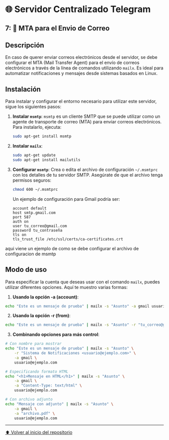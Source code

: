 # 🌐 Servidor Centralizado Telegram

## 7: 📧 MTA para el Envio de Correo

## Descripción

En caso de querer enviar correos electrónicos desde el servidor, se debe configurar el MTA (Mail Transfer Agent) para el envío de correos electrónicos a través de la línea de comandos utilizando `mailx`. Es ideal para automatizar notificaciones y mensajes desde sistemas basados en Linux.

## Instalación

Para instalar y configurar el entorno necesario para utilizar este servidor, sigue los siguientes pasos:


1. **Instalar `msmtp`**:
   `msmtp` es un cliente SMTP que se puede utilizar como un agente de transporte de correo (MTA) para enviar correos electrónicos. Para instalarlo, ejecuta:
   ```bash
   sudo apt-get install msmtp
   ```


2. **Instalar `mailx`**:
   ```bash
   sudo apt-get update
   sudo apt-get install mailutils
   ```

3. **Configurar `msmtp`**:
   Crea o edita el archivo de configuración `~/.msmtprc` con los detalles de tu servidor SMTP. Asegúrate de que el archivo tenga permisos seguros:
   ```bash
   chmod 600 ~/.msmtprc
   ```

   Un ejemplo de configuración para Gmail podría ser:
   ```plaintext
   account default
   host smtp.gmail.com
   port 587
   auth on
   user tu_correo@gmail.com
   password tu_contraseña
   tls on
   tls_trust_file /etc/ssl/certs/ca-certificates.crt
   ```

aqui viene un ejemplo de como se debe configurar el archivo de configuracion de msmtp

## Modo de uso

Para especificar la cuenta que deseas usar con el comando `mailx`, puedes utilizar diferentes opciones. Aquí te muestro varias formas:

1. **Usando la opción -a (account)**:
```bash
echo "Este es un mensaje de prueba" | mailx -s "Asunto" -a gmail usuario@ejemplo.com
```

2. **Usando la opción -r (from)**:
```bash
echo "Este es un mensaje de prueba" | mailx -s "Asunto" -r "tu_correo@gmail.com" usuario@ejemplo.com
```

3. **Combinando opciones para más control**:
```bash
# Con nombre para mostrar
echo "Este es un mensaje de prueba" | mailx -s "Asunto" \
    -r "Sistema de Notificaciones <usuario@ejemplo.com>" \
    -a gmail \
    usuario@ejemplo.com

# Especificando formato HTML
echo "<h1>Mensaje en HTML</h1>" | mailx -s "Asunto" \
    -a gmail \
    -a "Content-Type: text/html" \
    usuario@ejemplo.com

# Con archivo adjunto
echo "Mensaje con adjunto" | mailx -s "Asunto" \
    -a gmail \
    -a "archivo.pdf" \
    usuario@ejemplo.com
```

---
[⬆️ Volver al inicio del repositorio](../)